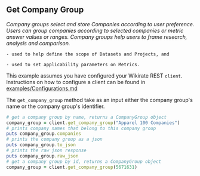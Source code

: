 ## Get Company Group

_Company groups select and store Companies according to user preference. Users can group companies according to selected
companies or metric answer values or ranges. Company groups help users to frame research, analysis and comparison._

    - used to help define the scope of Datasets and Projects, and

    - used to set applicability parameters on Metrics.


This example assumes you have configured your Wikirate REST `client`. Instructions on how to configure a client can be
found in [examples/Configurations.md](https://github.com/wikirate/wikirate4ruby/blob/main/examples/Configuration.md)

The `get_company_group` method take as an input either the company group's name or the company group's identifier.

```ruby
# get a company group by name, returns a CompanyGroup object
company_group = client.get_company_group("Apparel 100 Companies")
# prints company names that belong to this company group
puts company_group.companies
# prints the company group as a json
puts company_group.to_json
# prints the raw json response
puts company_group.raw_json
# get a company group by id, returns a CompanyGroup object
company_group = client.get_company_group(5671631)
```